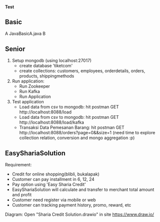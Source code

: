 #### Test 

## Basic
A JavaBasicA.java
B 

## Senior
1. Setup mongodb (using localhost:27017)
	- create database 'tiketcom'
	- create collections: customers, employees, orderdetails, orders, products, shippingmethods
2. Run application:
	- Run Zookeeper
	- Run Kafka
	- Run Application
3. Test application
	- Load data from csv to mongodb: hit postman GET http://localhost:8088/load
	- Load data from csv to mongodb: hit postman GET http://localhost:8088/load/kafka
	- Transaksi Data Pemesanan Barang: hit postman GET http://localhost:8088/orders?page=0&&size=1
	(need time to explore collection relation, conversion and mongo aggregation :p)


## EasyShariaSolution

Requirement:
- Credit for online shopping(blibli, bukalapak)
- Customer can pay installment in 6, 12, 24
- Pay option using 'Easy Sharia Credit'
- EasyShariaSolution will calculate and transfer to merchant total amount and profit
- Customer need register via mobile or web
- Customer can tracking payment history, promo, reward, etc

Diagram:
Open "Sharia Credit Solution.drawio" in site https://www.draw.io/ 